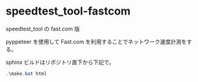 # speedtest_tool-fastcom

speedtest_tool の fast.com 版

pyppeteer を使用して Fast.com を利用することでネットワーク速度計測をする。

sphinx ビルドはリポジトリ直下から下記で。

```powershell
.\make.bat html
```
